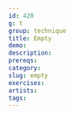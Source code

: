 ```yaml
---
id: 420
g: t
group: technique
title: Empty
demo:
description:
prereqs:
category:
slug: empty
exercises:
artists:
tags:
---
```

